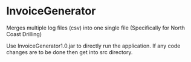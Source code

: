 # InvoiceGenerator
Merges multiple log files (csv) into one single file (Specifically for North Coast Drilling)

Use InvoiceGenerator1.0.jar to directly run the application. 
If any code changes are to be done then get into src directory.
